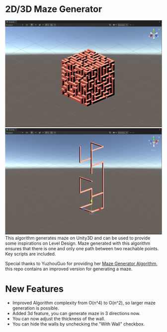 # 2D/3D Maze Generator

![alt text](https://github.com/ChenliangEdward/UnityMazeGenerator/blob/main/Pics/3DMazeExample.png?raw=true)
![alt text](https://github.com/ChenliangEdward/UnityMazeGenerator/blob/main/Pics/WallthicknessAdjustmentexample.png?raw=true)
This algorithm generates maze on Unity3D and can be used to provide some inspirations on Level Design. Maze generated with this algorithm ensures that there is one and only one path between two reachable points.
Key scripts are included.

Special thanks to YuzhouGuo for providing her  [Maze Generator Algorithm](https://github.com/YuzhouGuo/MazeGeneration_RecursiveBacktracking), this repo contains an improved version for generating a maze.

# New Features
  - Improved Algorithm complexity from O(n^4) to O(n^2), so larger maze generation is possible.
  - Added 3d feature, you can generate maze in 3 directions now.
  - You can now adjust the thickness of the wall.
  - You can hide the walls by unchecking the "With Wall" checkbox.
